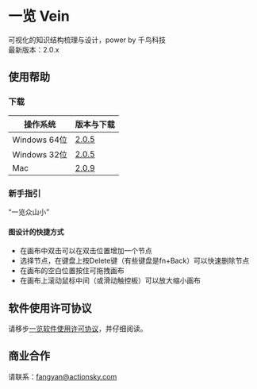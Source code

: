 # 一览 Vein 
  可视化的知识结构梳理与设计，power by 千鸟科技  
  最新版本：2.0.x

## 使用帮助

  ### 下载
  
  操作系统|版本与下载
  -|-
  Windows 64位|[2.0.5](#)
  Windows 32位|[2.0.5](#)
  Mac|[2.0.9](#)
  
  
  ### 新手指引
  “一览众山小”
  
  #### 图设计的快捷方式
  - 在画布中双击可以在双击位置增加一个节点
  - 选择节点，在键盘上按Delete键（有些键盘是fn+Back）可以快速删除节点
  - 在画布的空白位置按住可拖拽画布
  - 在画布上滚动鼠标中间（或滑动触控板）可以放大缩小画布

## 软件使用许可协议
  请移步[一览软件使用许可协议](https://github.com/ploverbay/vein/blob/master/This%20Kindling%20Software%20License%20Agreement.md)，并仔细阅读。
 

## 商业合作
请联系：fangyan@actionsky.com

